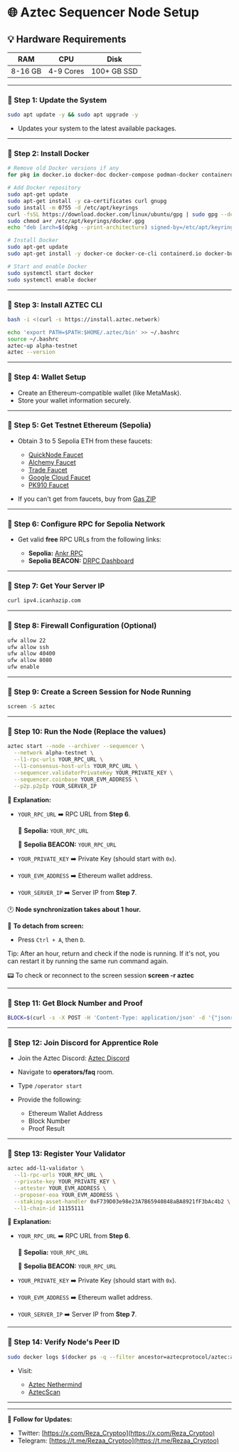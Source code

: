 # 🌐 Aztec Sequencer Node Setup 

## 💡 Hardware Requirements

| **RAM** | **CPU**   | **Disk**    |
| ------- | --------- | ----------- |
| 8-16 GB | 4-9 Cores | 100+ GB SSD |

---

### 🔹 Step 1: Update the System

```bash
sudo apt update -y && sudo apt upgrade -y
```

* Updates your system to the latest available packages.

---

### 🔹 Step 2: Install Docker

```bash
# Remove old Docker versions if any
for pkg in docker.io docker-doc docker-compose podman-docker containerd runc; do sudo apt-get remove $pkg; done

# Add Docker repository
sudo apt-get update
sudo apt-get install -y ca-certificates curl gnupg
sudo install -m 0755 -d /etc/apt/keyrings
curl -fsSL https://download.docker.com/linux/ubuntu/gpg | sudo gpg --dearmor -o /etc/apt/keyrings/docker.gpg
sudo chmod a+r /etc/apt/keyrings/docker.gpg
echo "deb [arch=$(dpkg --print-architecture) signed-by=/etc/apt/keyrings/docker.gpg] https://download.docker.com/linux/ubuntu $(. /etc/os-release && echo "$VERSION_CODENAME") stable" | sudo tee /etc/apt/sources.list.d/docker.list > /dev/null

# Install Docker
sudo apt-get update
sudo apt-get install -y docker-ce docker-ce-cli containerd.io docker-buildx-plugin docker-compose-plugin

# Start and enable Docker
sudo systemctl start docker
sudo systemctl enable docker
```

---

### 🔹 Step 3: Install AZTEC CLI

```bash
bash -i <(curl -s https://install.aztec.network)
```

```bash
echo 'export PATH=$PATH:$HOME/.aztec/bin' >> ~/.bashrc
source ~/.bashrc
aztec-up alpha-testnet
aztec --version
```

---

### 🔹 Step 4: Wallet Setup

* Create an Ethereum-compatible wallet (like MetaMask).
* Store your wallet information securely.

---

### 🔹 Step 5: Get Testnet Ethereum (Sepolia)

* Obtain 3 to 5 Sepolia ETH from these faucets:

  * [QuickNode Faucet](https://faucet.quicknode.com/ethereum/sepolia)
  * [Alchemy Faucet](https://www.alchemy.com/faucets/ethereum-sepolia)
  * [Trade Faucet](https://faucet.trade/sepolia-eth-faucet)
  * [Google Cloud Faucet](https://cloud.google.com/application/web3/faucet)
  * [PK910 Faucet](https://sepolia-faucet.pk910.de/)
* If you can't get from faucets, buy from [Gas ZIP](https://www.gas.zip/)

---

### 🔹 Step 6: Configure RPC for Sepolia Network

* Get valid **free** RPC URLs from the following links:

  * **Sepolia:** [Ankr RPC](https://www.ankr.com/rpc/)
  * **Sepolia BEACON:** [DRPC Dashboard](https://drpc.org/dashboard/)

---

### 🔹 Step 7: Get Your Server IP

```bash
curl ipv4.icanhazip.com
```

---

### 🔹 Step 8: Firewall Configuration (Optional)

```bash
ufw allow 22
ufw allow ssh
ufw allow 40400
ufw allow 8080
ufw enable
```

---

### 🔹 Step 9: Create a Screen Session for Node Running

```bash
screen -S aztec
```

---

### 🔹 Step 10: Run the Node (Replace the values)

```bash
aztec start --node --archiver --sequencer \
  --network alpha-testnet \
  --l1-rpc-urls YOUR_RPC_URL \
  --l1-consensus-host-urls YOUR_RPC_URL \
  --sequencer.validatorPrivateKey YOUR_PRIVATE_KEY \
  --sequencer.coinbase YOUR_EVM_ADDRESS \
  --p2p.p2pIp YOUR_SERVER_IP
```

💬 **Explanation:**

* `YOUR_RPC_URL` ➡️ RPC URL from **Step 6**.

  🔸 **Sepolia:** `YOUR_RPC_URL`

  🔸 **Sepolia BEACON:** `YOUR_RPC_URL`

* `YOUR_PRIVATE_KEY` ➡️ Private Key (should start with `0x`).

* `YOUR_EVM_ADDRESS` ➡️ Ethereum wallet address.

* `YOUR_SERVER_IP` ➡️ Server IP from **Step 7**.

🕐 **Node synchronization takes about 1 hour.**

🔸 **To detach from screen:**

* Press `Ctrl + A`, then `D`.

Tip: After an hour, return and check if the node is running.
If it's not, you can restart it by running the same run command again.

📟 To check or reconnect to the screen session **screen -r aztec**


---

### 🔹 Step 11: Get Block Number and Proof

```bash
BLOCK=$(curl -s -X POST -H 'Content-Type: application/json' -d '{"jsonrpc":"2.0","method":"node_getL2Tips","params":[],"id":67}' http://localhost:8080 | jq -r ".result.proven.number") && echo "Block: $BLOCK" && RESULT=$(curl -s -X POST -H 'Content-Type: application/json' -d "{\"jsonrpc\":\"2.0\",\"method\":\"node_getArchiveSiblingPath\",\"params\":[\"$BLOCK\",\"$BLOCK\"],\"id\":67}" http://localhost:8080 | jq -r ".result") && echo "Result:" && echo "$RESULT"
```

---

### 🔹 Step 12: Join Discord for Apprentice Role

* Join the Aztec Discord: [Aztec Discord](https://discord.gg/aztec)
* Navigate to **operators/faq** room.
* Type `/operator start`
* Provide the following:

  * Ethereum Wallet Address
  * Block Number
  * Proof Result

---

### 🔹 Step 13: Register Your Validator

```bash
aztec add-l1-validator \
  --l1-rpc-urls YOUR_RPC_URL \
  --private-key YOUR_PRIVATE_KEY \
  --attester YOUR_EVM_ADDRESS \
  --proposer-eoa YOUR_EVM_ADDRESS \
  --staking-asset-handler 0xF739D03e98e23A7B65940848aBA8921fF3bAc4b2 \
  --l1-chain-id 11155111
```
💬 **Explanation:**

* `YOUR_RPC_URL` ➡️ RPC URL from **Step 6**.

  🔸 **Sepolia:** `YOUR_RPC_URL`

  🔸 **Sepolia BEACON:** `YOUR_RPC_URL`

* `YOUR_PRIVATE_KEY` ➡️ Private Key (should start with `0x`).

* `YOUR_EVM_ADDRESS` ➡️ Ethereum wallet address.

* `YOUR_SERVER_IP` ➡️ Server IP from **Step 7**.

---

### 🔹 Step 14: Verify Node's Peer ID

```bash
sudo docker logs $(docker ps -q --filter ancestor=aztecprotocol/aztec:alpha-testnet | head -n 1) 2>&1 | grep -i "peerId" | grep -o '"peerId":"[^"]*"' | cut -d'"' -f4 | head -n 1
```

* Visit:

  * [Aztec Nethermind](https://aztec.nethermind.io/)
  * [AztecScan](https://aztecscan.xyz/validators)

---

---

📢 **Follow for Updates:**
- Twitter: [https://x.com/Reza_Cryptoo](https://x.com/Reza_Cryptoo)
- Telegram: [https://t.me/Rezaa_Cryptoo](https://t.me/Rezaa_Cryptoo)
